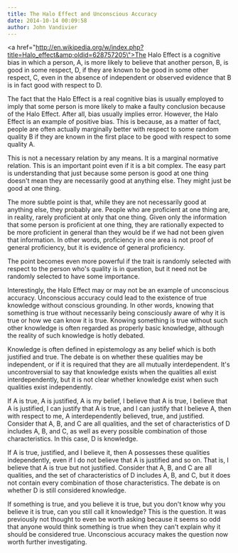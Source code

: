 ```yaml
---
title: The Halo Effect and Unconscious Accuracy
date: 2014-10-14 00:09:58
author: John Vandivier
---
```




<a href=\"http://en.wikipedia.org/w/index.php?title=Halo_effect&amp;oldid=628757205\">The Halo Effect</a> is a cognitive bias in which a person, A, is more likely to believe that another person, B, is good in some respect, D, if they are known to be good in some other respect, C, even in the absence of independent or observed evidence that B is in fact good with respect to D.

The fact that the Halo Effect is a real cognitive bias is usually employed to imply that some person is more likely to make a faulty conclusion because of the Halo Effect. After all, bias usually implies error. However, the Halo Effect is an example of positive bias. This is because, as a matter of fact, people are often actually marginally better with respect to some random quality B if they are known in the first place to be good with respect to some quality A.

This is not a necessary relation by any means. It is a marginal normative relation. This is an important point even if it is a bit complex. The easy part is understanding that just because some person is good at one thing doesn't mean they are necessarily good at anything else. They might just be good at one thing.

The more subtle point is that, while they are not necessarily good at anything else, they probably are. People who are proficient at one thing are, in reality, rarely proficient at only that one thing. Given only the information that some person is proficient at one thing, they are rationally expected to be more proficient in general than they would be if we had not been given that information. In other words, proficiency in one area is not proof of general proficiency, but it is evidence of general proficiency.

The point becomes even more powerful if the trait is randomly selected with respect to the person who's quality is in question, but it need not be randomly selected to have some importance.

Interestingly, the Halo Effect may or may not be an example of unconscious accuracy. Unconscious accuracy could lead to the existence of true knowledge without conscious grounding. In other words, knowing that something is true without necessarily being consciously aware of why it is true or how we can know it is true. Knowing something is true without such other knowledge is often regarded as properly basic knowledge, although the reality of such knowledge is hotly debated.

Knowledge is often defined in epistemology as any belief which is both justified and true. The debate is on whether these qualities may be independent, or if it is required that they are all mutually interdependent. It's uncontroversial to say that knowledge exists when the qualities all exist interdependently, but it is not clear whether knowledge exist when such qualities exist independently.

If A is true, A is justified, A is my belief, I believe that A is true, I believe that A is justified, I can justify that A is true, and I can justify that I believe A, then with respect to me, A interdependently believed, true, and justified. Consider that A, B, and C are all qualities, and the set of characteristics of D includes A, B, and C, as well as every possible combination of those characteristics. In this case, D is knowledge.

If A is true, justified, and I believe it, then A possesses these qualities independently, even if I do not believe that A is justified and so on. That is, I believe that A is true but not justified. Consider that A, B, and C are all qualities, and the set of characteristics of D includes A, B, and C, but it does not contain every combination of those characteristics. The debate is on whether D is still considered knowledge.

If something is true, and you believe it is true, but you don't know why you believe it is true, can you still call it knowledge? This is the question. It was previously not thought to even be worth asking because it seems so odd that anyone would think something is true when they can't explain why it should be considered true. Unconscious accuracy makes the question now worth further investigating.